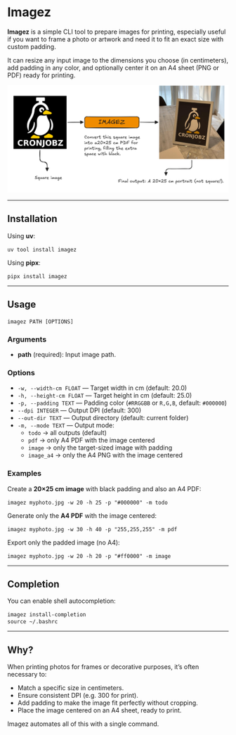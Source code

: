 # Imagez

**Imagez** is a simple CLI tool to prepare images for printing, especially useful if you want to frame a photo or artwork and need it to fit an exact size with custom padding.  

It can resize any input image to the dimensions you choose (in centimeters), add padding in any color, and optionally center it on an A4 sheet (PNG or PDF) ready for printing.

![ExcaliCron](assets/excali_cron.png)

---

## Installation

Using **uv**:

    uv tool install imagez

Using **pipx**:

    pipx install imagez

---

## Usage

    imagez PATH [OPTIONS]

### Arguments
- **path** (required): Input image path.

### Options
- `-w, --width-cm FLOAT` — Target width in cm (default: 20.0)  
- `-h, --height-cm FLOAT` — Target height in cm (default: 25.0)  
- `-p, --padding TEXT` — Padding color (`#RRGGBB` or `R,G,B`, default: `#000000`)  
- `--dpi INTEGER` — Output DPI (default: 300)  
- `--out-dir TEXT` — Output directory (default: current folder)  
- `-m, --mode TEXT` — Output mode:  
  - `todo` → all outputs (default)  
  - `pdf` → only A4 PDF with the image centered  
  - `image` → only the target-sized image with padding  
  - `image_a4` → only the A4 PNG with the image centered  

### Examples

Create a **20×25 cm image** with black padding and also an A4 PDF:

    imagez myphoto.jpg -w 20 -h 25 -p "#000000" -m todo

Generate only the **A4 PDF** with the image centered:

    imagez myphoto.jpg -w 30 -h 40 -p "255,255,255" -m pdf

Export only the padded image (no A4):

    imagez myphoto.jpg -w 20 -h 20 -p "#ff0000" -m image

---

## Completion

You can enable shell autocompletion:

    imagez install-completion
    source ~/.bashrc

---

## Why?

When printing photos for frames or decorative purposes, it’s often necessary to:  
- Match a specific size in centimeters.  
- Ensure consistent DPI (e.g. 300 for print).  
- Add padding to make the image fit perfectly without cropping.  
- Place the image centered on an A4 sheet, ready to print.  

Imagez automates all of this with a single command.
